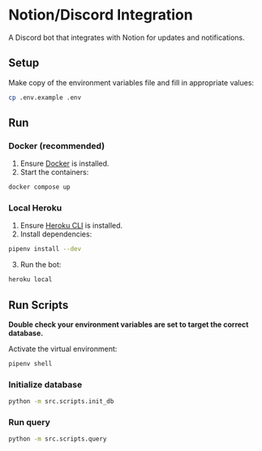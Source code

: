 # Notion/Discord Integration

A Discord bot that integrates with Notion for updates and notifications.

## Setup
Make copy of the environment variables file and fill in appropriate values:
```bash
cp .env.example .env
```

## Run

### Docker (recommended)
1. Ensure [Docker](https://docs.docker.com/compose/install/) is installed.
2. Start the containers:
```bash
docker compose up
```

### Local Heroku

1. Ensure [Heroku CLI](https://devcenter.heroku.com/articles/heroku-cli) is installed.
2. Install dependencies:
```bash
pipenv install --dev
```
3. Run the bot:
```bash
heroku local
```

## Run Scripts
**Double check your environment variables are set to target the correct database.**

Activate the virtual environment:
```bash
pipenv shell
```

### Initialize database
```bash
python -m src.scripts.init_db
```

### Run query
```bash
python -m src.scripts.query
```
